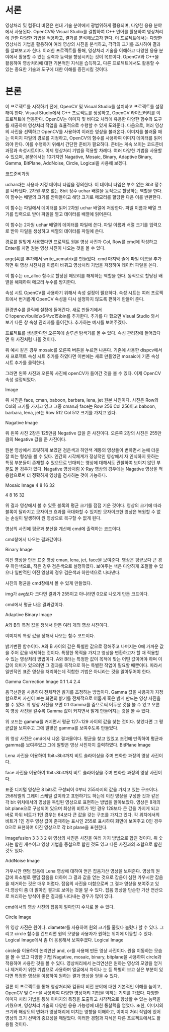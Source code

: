 # 서론
영상처리 및 컴퓨터 비전은 현대 기술 분야에서 광범위하게 활용되며, 다양한 응용 분야에서 사용된다. OpenCV와 Visual Studio를 결합하여 C\+\+ 언어를 활용하여 영상처리에 관한 다양한 기법을 적용하고, 결과를 분석해보고자 한다. 이 프로젝트에서는 다양한 영상처리 기법을 활용하여 여러 영상의 사진을 분석하고, 각각의 크기를 조사하여 결과를 살펴보고자 한다. 이러한 프로젝트를 통해, 영상처리 기술을 이해하고 다양한 응용 분야에서 활용할 수 있는 실력과 능력을 향상시키는 것이 목표이다. OpenCV와 C\+\+을 활용하여 영상처리에 대한 기본적인 지식을 습득하고, 다른 프로젝트에서도 활용할 수 있는 중요한 기술과 도구에 대한 이해를 증진시킬 것이다.

# 본론
이 프로젝트를 시작하기 전에, OpenCV 및 Visual Studio를 설치하고 프로젝트를 설정해야 한다. Visual Studio에서 C\+\+ 프로젝트를 생성하고, OpenCV 라이브러리를 이 프로젝트에 연동한다. OpenCV는 이미지 및 비디오 처리에 유용한 다양한 함수와 도구를 제공하여 영상처리 작업을 효율적으로 수행할 수 있게 도와준다. 다음으로, 여러 영상의 사진을 선택하고 OpenCV를 사용하여 이러한 영상을 불러온다. 이미지를 불러올 때는 이미지 파일의 경로를 지정하고, OpenCV의 함수를 사용하여 이미지 데이터를 읽어와야 한다. 이를 수행하기 위해서 간단한 준비가 필요하다. 준비는 계속 쓰이는 코드준비과정과 속성시트이다. 이제 영상처리 기법을 적용할 차례다. 여러 다양한 기법을 사용할 수 있으며, 본문에서는 10가지인 Nagative, Mosaic, Binary, Adaptive Binary, Gamma, BitPlane, AddNoise, Circle, Logical을 사용해 보겠다.



코드준비과정


uchar라는 사용자 지정 데이터 타입을 정의한다. 이 데이터 타입은 부호 없는 8bit 정수를 나타낸다. 2차원 부호 없는 8bit 정수 uchar 배열을 동적으로 할당하는 역할을 한다. 이 함수는 배열의 크기를 받아들이고 해당 크기로 메모리를 할당한 다음 이를 반환한다.


이 함수는 파일에서 데이터를 읽어 2차원 uchar 배열에 저장한다. 파일 이름과 배열 크기를 입력으로 받아 파일을 열고 데이터를 배열에 읽어온다.



이 함수는 2차원 uchar 배열의 데이터를 파일에 쓴다. 파일 이름과 배열 크기를 입력으로 받아 파일을 생성하고 배열의 데이터를 파일에 쓴다.



경로를 알맞게 사용했다면 프로젝트 원본 영상 사진과 Col, Row를 cmd에 작성하고 Enter를 치면 원본 영상 사진이 나오는 것을 볼 수 있다.





argc\[4]를 추가해서 write\_ucmatrix를 만들었다. cmd 마지막 줄에 파일 이름을 추가하면 위 영상 사진처럼 이름이 바뀌고 영상처리 기법을 저장하여 데이터 파일을 쓴다.


이 함수는 uc\_alloc 함수로 할당된 메모리를 해제하는 역할을 한다. 동적으로 할당된 배열을 해제하여 메모리 누수를 방지한다.

속성 시트
OpenCV를 사용하기 위해서 속성 설정이 필요하다. 속성 시트는 여러 프로젝트에서 번거롭게 OpenCV 속성을 다시 설정하지 않도록 편하게 만들어 준다.


환경변수를 클릭해 설정에 들어간다. 새로 만들기에서 C:\\opencv\\build\\x64\\vc15\\bin를 추가한다. 추가를 다 했으면 Visual Studio 와서 보기 다른 창 속성 관리자를 들어간다.
추가하는 예시를 보여주겠다.


프로젝트를 생성한다면 오른쪽에 솔루션 탐색기를 볼 수 있다. 속성 관리창에 들어갔다면 위 사진처럼 나올 것이다.


위 예시 같은 경우 mosaic를 오른쪽 버튼을 누르면 나온다. 기존에 사용한 dispcv에서 새 프로젝트 속성 시트 추가를 하였다면 이번에는 새로 만들었던 mosaic에 기존 속성 시트 추가를 클릭한다.


그러면 왼쪽 사진과 오른쪽 사진에 openCV가 들어간 것을 볼 수 있다.
이제 OpenCV 속성 설정되었다. 













Image


위 사진은 face, cman, baboon, barbara, lena, jet 원본 사진이다. 사진은 Row와 Col의 크기를 가지고 있고 그중 cman과 face는 Row 256 Col 256이고 baboon, barbara, lena, jet는 Row 512 Col 512 크기를 가지고 있다.

Nagative Image

위 왼쪽 사진 2장은 125만큼 Negative 값을 준 사진이다.
오른쪽 2장의 사진은 255만큼의 Negative 값을 준 사진이다.


원본 영상에서 흐릿하게 보였던 검은색과 하얀색 계통의 영상들이 변하면서 눈에 더운 잘 띄는 형상을 볼 수 있다. 인간의 시각체계가 정상적인 영상에서 자 인식하지 못하는 특정 부분들이 존재할 수 있으므로 반대되는 영상에 대해서도 관찰하여 보이지 않던 부분도 볼 경우가 있다. Nagative 영상처럼 X\-Ray 영상의 경우에는 Nagative 영상을 적용함으로써 더 정확하게 영상을 검사하는 것이 가능하다. 

Mosaic Image
 4 8 16 32

 4 8 16 32

위 결과 영상에서 볼 수 있듯 블록의 평균 크기를 점점 기운 것이다. 영상의 크기에 따라 블록이 달라지고 모자이크 효과를 극대화할 수 있지만 모자이크한 영상은 복원할 수 없는 손실이 발생하여 원 영상으로 복구할 수 없게 된다.


영상의 사진에 평균과 분산을 계산해 cmd에 출력하는 코드이다.


cmd창에서 나오는 결과값이다.







Binary Image

이진 영상을 만든 표준 영상 cman, lena, jet, face을 보여준다. 영상은 평균보다 큰 경우 하얀색으로, 작은 경우 검은색으로 설정하였다. 보여주는 색은 다양하게 조절할 수 있으나 일반적인 이진 영상의 경우 검은색과 하얀색으로 나타낸다. 


사진의 평균을 cmd창에서 볼 수 있게 만들었다.


img가 avg보다 크다면 결과가 255이고 아니라면 0으로 나오게 만든 코드이다.


cmd에서 평균 나온 결과값이다.






Adaptive Binary Image

A와 B의 특정 값을 정해서 만든 여러 개의 영상 사진이다.



이미지의 특정 값을 정해서 나오는 함수 코드이다.


밝기변환 함수이다. A와 B 사이의 값은 특별한 값으로 정해주고 나머지는 0에 가까운 값을 주어 값을 배제하는 것이다. 특정한 목적을 가지고 영상을 변환하고자 할 때 적용할 수 있는 영상처리 방법이다. A와 B라는 특정한 값이 목적에 맞는 어떤 값이어야 하며 이 값이 의미가 있으려면 그 결과를 목적으로 하는 특별한 작업이 필요할 때뿐이다. 따라서 일반적인 표준 영상을 처리하는데 적합한 기법은 아니라는 것을 알아두어야 한다.












Gamma Correction Image 
 0\.1 1\.4 2\.4

음극선관을 사용하여 전체적인 밝기를 조정하는 방법이다. Gamma 값을 사용자가 지정함으로써 자신이 보는 화면의 밝기를 전체적으로 어둡게 혹은 밝게 만드는 영상 사진을 볼 수 있다.
위 영상 사진을 보면 0\.1 Gamma를 줌으로써 어두운 것을 볼 수 있고 오른쪽 영상 사진을 갈수록 Gamma 값이 커지면서 밝게 만들어지는 것을 볼 수 있다.



위 코드는 gamma를 커지면서 평균 127\~129 사이의 값을 찾는 것이다. 찾았다면 그 평균값을 보여주고 그에 알맞은 gamma를 보여주도록 만들었다.


위 영상 사진은 cmd에서 나온 결과물이다. 평균을 찾고 있었고 조건에 만족하여 평균과 gamma를 보여주었고 그에 알맞은 영상 사진까지 출력하였다.
BitPlane Image

Lena 사진을 이용하여 1bit\~8bit까지 비트 슬라이싱을 주며 변화한 과정의 영상 사진이다.

face 사진을 이용하여 1bit\~8bit까지 비트 슬라이싱을 주며 변화한 과정의 영상 사진이다.

표준 디지털 영상은 8 bits로 구성되어 0부터 255까지의 값을 가지고 있는 구조이다. 256레벨의 그레이 스케일 값이라고 표현하기도 하는데 이진 영상을 구성한 것과 같은 각 bit 위치에서의 영상을 독립된 영상으로 표현하는 방법을 알아보았다. 영상은 8개의 bit plane으로 구성되어 있으며 최상위 비트가 1인 경우 128보다 큰 값을 가지게 되고 바로 하위 비트가 1인 경우는 64보다 큰 값을 갖는 구조를 가지고 있다. 각 위치에서의 비트가 1인 경우 영상 값이 존재하는 표시인 255로 표시하여 화면에 보여주고 0인 경우 0으로 표현하여 이진 영상으로 각 bit plane을 표현한다.



Imagefusion
 3 3 3 2
위 영상의 사진은 사진을 여러 가지 방법으로 합친 것이다. 위 숫자는 합친 개수이고 영상 기법을 중첩으로 합친 것도 있고 다른 사진과의 조합으로 합친 것도 있다.

AddNoise Image

가우시안 랜덤 잡음에 Lena 영상에 대하여 얻은 잡음가산 영상을 보여준다. 영상의 원 값에 화소별로 랜덤 잡음을 더하여 그 결과 값을 얻는 것으로 잡음이 심한 가우시안 잡음을 제거하는 것은 매우 어렵다. 잡음의 사진을 더함으로써 그 결과 영상을 보여주고 있다.영상이 좀 더 밝아진 결과로 보이는 것을 알 수 있다. 잡음 영상을 단순한 가산 연산으로 처리하는 방식이 좋은 결과를 나타내는 경우가 많이 있다.



cmd에서의 영상 사진의 잡음이 얼마인지 수치로 볼 수 있다.

Circle Image

위 영상 사진은 원이다. diameter를 사용하여 원의 크기를 줄였다 늘렸다 할 수 있다. 그리고 circle 함수를 건드리면 원의 모양을 사용자가 원하는 위치에 이동할 수 있다. Logical Image에서 좀 더 응용해서 보여주겠다.
Logical Image

circle을 이용하여 논리연산 and, or를 사용해 만든 영상 사진이다. 원을 이동하는 모습을 볼 수 있고 다양한 기법 Nagative, mosaic, binary, bitplane을 사용하여 circle과 적용하여 사용한 것을 볼 수 있다. 영상처리에서 논리연산은 원하는 영상의 모양을 얻거나 제거하기 위한 기법으로 사용하며 얼굴에서 차이나 눈 등 특별히 보고 싶은 부분이 있다면 특정한 영상을 이용하여 원하는 결과 영상을 얻을 수 있다.

결론
이 프로젝트를 통해 영상처리와 컴퓨터 비전 분야에 대한 기본적인 이해를 높이고, OpenCV 및 C\+\+을 사용하여 다양한 영상처리 기법을 익히는 기회를 가졌다. 다양한 이미지 처리 기법을 통해 이미지의 특징을 도출하고 시각적으로 향상할 수 있는 능력을 키웠으며, 영상처리 기술의 다양한 응용 가능성에 대한 통찰력을 얻었다. 또한, 이미지의 크기와 해상도의 변화가 영상처리에 미치는 영향을 이해하고, 이미지 처리 작업에 있어 영상의 크기 선택의 중요성을 깨달았다. 이러한 경험과 지식은 다른 프로젝트에서도 활용될 것이다.












